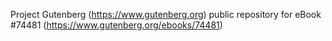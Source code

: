 Project Gutenberg (https://www.gutenberg.org) public repository for
eBook #74481 (https://www.gutenberg.org/ebooks/74481)
